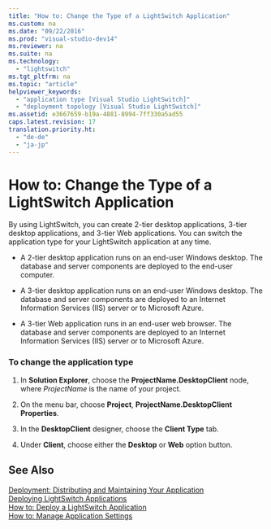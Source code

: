```yaml
---
title: "How to: Change the Type of a LightSwitch Application"
ms.custom: na
ms.date: "09/22/2016"
ms.prod: "visual-studio-dev14"
ms.reviewer: na
ms.suite: na
ms.technology: 
  - "lightswitch"
ms.tgt_pltfrm: na
ms.topic: "article"
helpviewer_keywords: 
  - "application type [Visual Studio LightSwitch]"
  - "deployment topology [Visual Studio LightSwitch]"
ms.assetid: e3667659-b19a-4881-8994-7ff330a5ad55
caps.latest.revision: 17
translation.priority.ht: 
  - "de-de"
  - "ja-jp"
---
```

# How to: Change the Type of a LightSwitch Application
By using LightSwitch, you can create 2-tier desktop applications, 3-tier desktop applications, and 3-tier Web applications. You can switch the application type for your LightSwitch application at any time.  
  
-   A 2-tier desktop application runs on an end-user Windows desktop. The database and server components are deployed to the end-user computer.  
  
-   A 3-tier desktop application runs on an end-user Windows desktop. The database and server components are deployed to an Internet Information Services (IIS) server or to Microsoft Azure.  
  
-   A 3-tier Web application runs in an end-user web browser. The database and server components are deployed to an Internet Information Services (IIS) server or to Microsoft Azure.  
  
### To change the application type  
  
1.  In **Solution Explorer**, choose the **ProjectName.DesktopClient** node, where *ProjectName* is the name of your project.  
  
2.  On the menu bar, choose **Project**, **ProjectName.DesktopClient Properties**.  
  
3.  In the **DesktopClient** designer, choose the **Client Type** tab.  
  
4.  Under **Client**, choose either the **Desktop** or **Web** option button.  
  
## See Also  
 [Deployment: Distributing and Maintaining Your Application](../VS_csharp/deployment--distributing-and-maintaining-your-application.md)   
 [Deploying LightSwitch Applications](../VS_csharp/deploying-lightswitch-applications.md)   
 [How to: Deploy a LightSwitch Application](../VS_csharp/how-to--deploy-a-two-tier-lightswitch-application.md)   
 [How to: Manage Application Settings](../VS_csharp/how-to--manage-application-settings-in-lightswitch.md)